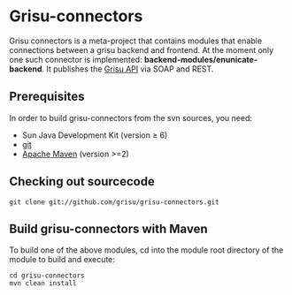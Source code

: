 Grisu-connectors
===============

Grisu connectors is a meta-project that contains modules that enable connections between a grisu backend and frontend. At the moment only one such connector is implemented: **backend-modules/enunicate-backend**. It publishes the [Grisu API](https://compute-dev.services.bestgrid.org/) via SOAP and REST.

Prerequisites
--------------------

In order to build grisu-connectors from the svn sources, you need: 

- Sun Java Development Kit (version ≥ 6)
- [git](http://git-scm.com) 
- [Apache Maven](http://maven.apache.org) (version >=2)


Checking out sourcecode
-------------------------------------

 `git clone git://github.com/grisu/grisu-connectors.git`

Build grisu-connectors with Maven
------------------------------------------

To build one of the above modules, cd into the module root directory of the module to build and execute: 

    cd grisu-connectors
    mvn clean install
